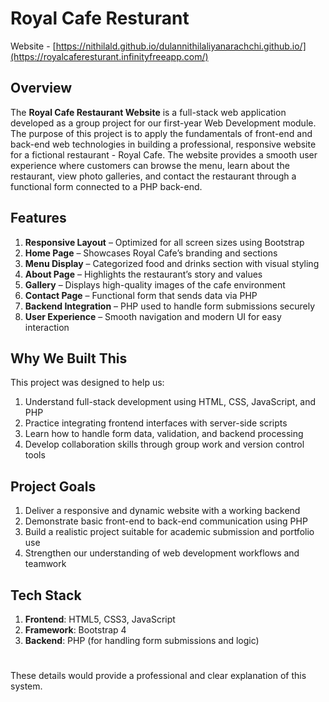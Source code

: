 # Royal Cafe Resturant
Website - [https://nithilald.github.io/dulannithilaliyanarachchi.github.io/](https://royalcaferesturant.infinityfreeapp.com/)

## Overview
The **Royal Cafe Restaurant Website** is a full-stack web application developed as a group project for our first-year Web Development module. The purpose of this project is to apply the fundamentals of front-end and back-end web technologies in building a professional, responsive website for a fictional restaurant - Royal Cafe. The website provides a smooth user experience where customers can browse the menu, learn about the restaurant, view photo galleries, and contact the restaurant through a functional form connected to a PHP back-end.

## Features
1. **Responsive Layout** – Optimized for all screen sizes using Bootstrap
2. **Home Page** – Showcases Royal Cafe’s branding and sections
3. **Menu Display** – Categorized food and drinks section with visual styling
4. **About Page** – Highlights the restaurant’s story and values
5. **Gallery** – Displays high-quality images of the cafe environment
6. **Contact Page** – Functional form that sends data via PHP
7. **Backend Integration** – PHP used to handle form submissions securely
8. **User Experience** – Smooth navigation and modern UI for easy interaction

## Why We Built This
This project was designed to help us:

1. Understand full-stack development using HTML, CSS, JavaScript, and PHP
2. Practice integrating frontend interfaces with server-side scripts
3. Learn how to handle form data, validation, and backend processing
4. Develop collaboration skills through group work and version control tools

## Project Goals
1. Deliver a responsive and dynamic website with a working backend
2. Demonstrate basic front-end to back-end communication using PHP
3. Build a realistic project suitable for academic submission and portfolio use
4. Strengthen our understanding of web development workflows and teamwork

## Tech Stack
1. **Frontend**: HTML5, CSS3, JavaScript
2. **Framework**: Bootstrap 4
3. **Backend**: PHP (for handling form submissions and logic)
#

These details would provide a professional and clear explanation of this system.
